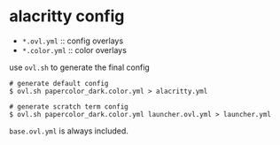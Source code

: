 # alacritty config

* `*.ovl.yml` :: config overlays
* `*.color.yml` :: color overlays

use `ovl.sh` to generate the final config

```
# generate default config
$ ovl.sh papercolor_dark.color.yml > alacritty.yml
```

```
# generate scratch term config
$ ovl.sh papercolor_dark.color.yml launcher.ovl.yml > launcher.yml
```

`base.ovl.yml` is always included.
